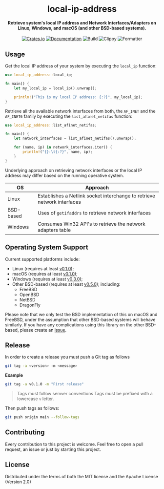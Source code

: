 <div>
  <h1 align="center">local-ip-address</h1>
  <h4 align="center">
    Retrieve system's local IP address and Network Interfaces/Adapters on
	Linux, Windows, and macOS (and other BSD-based systems).
  </h4>
</div>

<div align="center">

  [![Crates.io](https://img.shields.io/crates/v/local-ip-address.svg)](https://crates.io/crates/local-ip-address)
  [![Documentation](https://docs.rs/local-ip-address/badge.svg)](https://docs.rs/local-ip-address)
  ![Build](https://github.com/EstebanBorai/local-ip-address/workflows/build/badge.svg)
  ![Clippy](https://github.com/EstebanBorai/local-ip-address/workflows/clippy/badge.svg)
  ![Formatter](https://github.com/EstebanBorai/local-ip-address/workflows/fmt/badge.svg)

</div>

## Usage

Get the local IP address of your system by executing the `local_ip` function:

```rust
use local_ip_address::local_ip;

fn main() {
    let my_local_ip = local_ip().unwrap();

    println!("This is my local IP address: {:?}", my_local_ip);
}
```

Retrieve all the available network interfaces from both, the `AF_INET` and
the `AF_INET6` family by executing the `list_afinet_netifas` function:

```rust
use local_ip_address::list_afinet_netifas;

fn main() {
    let network_interfaces = list_afinet_netifas().unwrap();

    for (name, ip) in network_interfaces.iter() {
        println!("{}:\t{:?}", name, ip);
    }
}
```

Underlying approach on retrieving network interfaces or the local IP address
may differ based on the running operative system.

OS | Approach
--- | ---
Linux | Establishes a Netlink socket interchange to retrieve network interfaces
BSD-based | Uses of `getifaddrs` to retrieve network interfaces
Windows | Consumes Win32 API's to retrieve the network adapters table

## Operating System Support

Current supported platforms include:
  - Linux (requires at least [v0.1.0](https://github.com/EstebanBorai/local-ip-address/releases/tag/v0.1.0));
  - macOS (requires at least [v0.1.0](https://github.com/EstebanBorai/local-ip-address/releases/tag/v0.1.0));
  - Windows (requires at least [v0.3.0](https://github.com/EstebanBorai/local-ip-address/releases/tag/v0.3.0));
  - Other BSD-based (requires at least [v0.5.0](https://github.com/EstebanBorai/local-ip-address/releases/tag/v0.5.0)); including:
    - FreeBSD
    - OpenBSD
    - NetBSD
    - DragonFly

Please note that we only test the BSD implementation of this on macOS and FreeBSD, under the assumption that other BSD-based systems will behave similarly.  If you have any complications using this library on the other BSD-based, please create an [issue](https://github.com/EstebanBorai/local-ip-address/issues).

## Release

In order to create a release you must push a Git tag as follows

```sh
git tag -a <version> -m <message>
```

**Example**

```sh
git tag -a v0.1.0 -m "First release"
```

> Tags must follow semver conventions
> Tags must be prefixed with a lowercase `v` letter.

Then push tags as follows:

```sh
git push origin main --follow-tags
```

## Contributing

Every contribution to this project is welcome. Feel free to open a pull request,
an issue or just by starting this project.

## License

Distributed under the terms of both the MIT license and the Apache License (Version 2.0)
